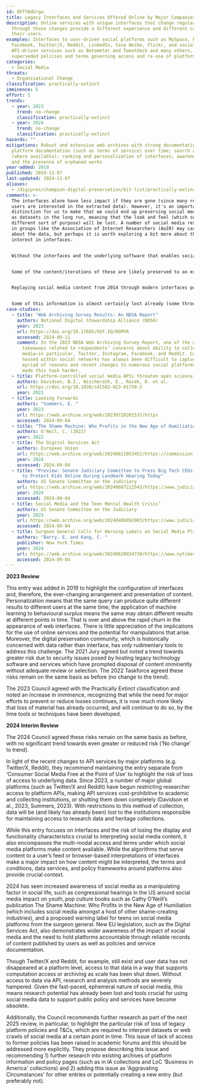 ```yaml
---
id: DhTYAdUrga
title: Legacy Interfaces and Services Offered Online by Major Companies
description: Online services with unique interfaces that change regularly and
  through those changes provide a different experience and different content to
  their users.
examples: Interfaces to user-driven social platforms such as MySpace, Bebo,
  Facebook, Twitter/X, Reddit, LinkedIn, Sina Weibo, Flickr, and social platform
  API-driven services such as Botometer and Tweetdeck and many others, and
  superseded policies and terms governing access and re-use of platform data
categories:
  - Social Media
threats:
  - Organisational Change
classification: practically-extinct
imminence: 5
effort: 5
trends:
  - year: 2023
    trend: no-change
    classification: practically-extinct
  - year: 2024
    trend: no-change
    classification: practically-extinct
hazards: ""
mitigations: Robust and extensive web archives with strong documentation of
  platform documentation (such as terms of service) over time; search algorithms
  (where available); ranking and personalization of interfaces; awareness of IPR
  and the presence of orphaned works
year-added: 2019
published: 2019-11-07
last-updated: 2024-11-07
aliases:
  - /digipres/champion-digital-preservation/bit-list/practically-extinct/bitlist-legacy-interfaces-and-services
comments: >-
  The interfaces alone have less impact if they are gone (since many research
  users are interested in the extracted data). However, it's an important
  distinction for us to make that we could end up preserving social media data
  as datasets in the long run, meaning that the look and feel (which serves a
  different sort of purpose) will be lost. A number of social media researchers
  in groups like the Association of Internet Researchers (AoIR) may care more
  about the data, but perhaps it is worth exploring a bit more about their
  interest in interfaces.


  Without the interfaces and the underlying software that enables social media platforms, it will be impossible to preserve the look and feel and even meaning of a large portion of content that depends on particular functionality or interface to be accurately or authentically interpreted, including for evidential uses, artworks, design research, and historical/qualitative research. The loss of these interfaces (or lack of any indication of robust documentation by platforms) means a significant gap in the cultural heritage of many communities and even entire nations. For example, some content creators on YouTube may lose access to their content and accounts due to copyright infringement claims or reports of inappropriate content, which may or may not be supportable. The risk of loss is higher if the content is not stored anywhere else. Though some mitigation methods are available through the platform, this issue may only affect a small number of accounts.


  Some of the content/iterations of these are likely preserved to an extent within existing web archives but not as targeted collection efforts. As we've seen with MySpace and other platforms where the platform producers decide to remove content or shut down with little notice, loss may be sudden.


  Replaying social media content from 2014 through modern interfaces poses a challenge to authenticity and reliability. If no recording or documentation for legacy interfaces has been preserved, it will not be possible to recreate older interfaces. You'd think the platform owners may preserve older versions, but these copies (if they exist) are not available to research or collecting institutions, and it would be worth engaging in a conversation about making them available for scholarly projects and cultural heritage.


  Some of this information is almost certainly lost already (some through deliberate disposal). The imminence of action depends on the type of institution.
case-studies:
  - title: "Web Archiving Survey Results: An NDSA Report"
    authors: National Digital Stewardship Alliance (NDSA)
    year: 2023
    url: https://doi.org/10.17605/OSF.IO/N5MYR
    accessed: 2024-09-11
    comment: In the 2023 NDSA Web Archiving Survey Report, one of the major
      takeaways related to respondents’ concerns about ability to collect social
      media—in particular, Twitter, Instagram, Facebook, and Reddit. Content
      housed within social networks has always been difficult to capture for a
      myriad of reasons and recent changes to numerous social platforms have
      made this task harder.
  - title: Platform-controlled social media APIs threaten open science
    authors: Davidson, B.I., Wischerath, D., Racek, D. et al.
    url: https://doi.org/10.1038/s41562-023-01750-2
    year: 2021
  - title: Looking Forwards
    authors: "Summers, E. "
    year: 2023
    url: https://web.archive.org/web/20230720201537/https
    accessed: 2024-09-04
  - title: "The Shame Machine: Who Profits in the New Age of Humiliation"
    authors: O'Neil, C. (2022)
    year: 2022
  - title: The Digital Services Act
    authors: European Union
    url: https://web.archive.org/web/20240611053451/https://commission.europa.eu/strategy-and-policy/priorities-2019-2024/europe-fit-digital-age/digital-services-act_en
    year: 2024
    accessed: 2024-09-04
  - title: "Preview: Senate Judiciary Committee to Press Big Tech CEOs on Failures
      to Protect Kids Online During Landmark Hearing Today"
    authors: US Senate Committee on the Judiciary
    url: https://web.archive.org/web/20240607212543/https://www.judiciary.senate.gov/press/releases/preview-senate-judiciary-committee-to-press-big-tech-ceos-on-failures-to-protect-kids-online-during-landmark-hearing-today
    year: 2024
    accessed: 2024-09-04
  - title: Social Media and the Teen Mental Health Crisis’
    authors: US Senate Committee on the Judiciary
    year: 2023
    url: https://web.archive.org/web/20240406092903/https://www.judiciary.senate.gov/committee-activity/hearings/social-media-and-the-teen-mental-health-crisis
    accessed: 2024-09-04
  - title: Surgeon General Calls for Warning Labels on Social Media Platforms
    authors: "Barry, E. and Kang, C. "
    publisher: New York Times
    year: 2024
    url: https://web.archive.org/web/20240620034730/https://www.nytimes.com/2024/06/17/health/surgeon-general-social-media-warning-label.html
    accessed: 2024-09-04
---
```

**2023 Review**

This entry was added in 2019 to highlight the configuration of interfaces and, therefore, the ever-changing arrangement and presentation of content. Personalization means that the same query can produce quite different results to different users at the same time; the application of machine learning to behavioural surplus means the same may obtain different results at different points in time. That is over and above the rapid churn in the appearance of web interfaces. There is little appreciation of the implications for the use of online services and the potential for manipulations that arise. Moreover, the digital preservation community, which is historically concerned with data rather than interface, has only rudimentary tools to address this challenge. The 2021 Jury agreed but noted a trend towards greater risk due to security issues posed by hosting legacy technology software and services which have prompted disposal of content imminently without adequate review or selection. The 2022 Taskforce agreed these risks remain on the same basis as before (no change to the trend).

The 2023 Council agreed with the Practically Extinct classification and noted an increase in imminence, recognizing that while the need for major efforts to prevent or reduce losses continues, it is now much more likely that loss of material has already occurred, and will continue to do so, by the time tools or techniques have been developed.

**2024 Interim Review**

The 2024 Council agreed these risks remain on the same basis as before, with no significant trend towards even greater or reduced risk (‘No change’ to trend).

In light of the recent changes to API services by major platforms (e.g. Twitter/X, Reddit), they recommend maintaining the entry separate from ‘Consumer Social Media Free at the Point of Use’ to highlight the risk of loss of access to underlying data. Since 2023, a number of major global platforms (such as Twitter/X and Reddit) have begun restricting researcher access to platform APIs, making API services cost-prohibitive to academic and collecting institutions, or shutting them down completely (Davidson et al., 2023, Summers, 2023). With restrictions to this method of collection, data will be (and likely has already been) lost to the institutions responsible for maintaining access to research data and heritage collections.

While this entry focuses on interfaces and the risk of losing the display and functionality characteristics crucial to interpreting social media content, it also encompasses the multi-modal access and terms under which social media platforms make content available. While the algorithms that serve content to a user’s feed or browser-based interpretations of interfaces make a major impact on how content might be interpreted, the terms and conditions, data services, and policy frameworks around platforms also provide crucial context.

2024 has seen increased awareness of social media as a manipulating factor in social life, such as congressional hearings in the US around social media impact on youth, pop culture books such as Cathy O’Neill’s publication The Shame Machine: Who Profits in the New Age of Humiliation (which includes social media amongst a host of other shame-creating industries), and a proposed warning label for teens on social media platforms from the surgeon general. New EU legislation, such as the Digital Services Act, also demonstrates wider awareness of the impact of social media and the need to hold platforms accountable through reliable records of content published by users as well as policies and service documentation.

Though Twitter/X and Reddit, for example, still exist and user data has not disappeared at a platform level, access to that data in a way that supports computation access or archiving as scale has been shut down. Without access to data via API, research and analysis methods are severely hampered. Given the fast-paced, ephemeral nature of social media, this means research potential has already been lost and tools crucial for using social media data to support public policy and services have become obsolete.

Additionally, the Council recommends further research as part of the next 2025 review, in particular, to highlight the particular risk of loss of legacy platform policies and T&Cs, which are required to interpret datasets or web crawls of social media at a certain point in time. This issue of lack of access to former policies has been raised in academic forums and this should be addressed more explicitly. They propose describing this issue and recommending 1) further research into existing archives of platform information and policy pages (such as in IA collections and LoC 'Business in America' collections) and 2) adding this issue as 'Aggravating Circumstances' for other entries or potentially creating a new entry (but preferably not).
